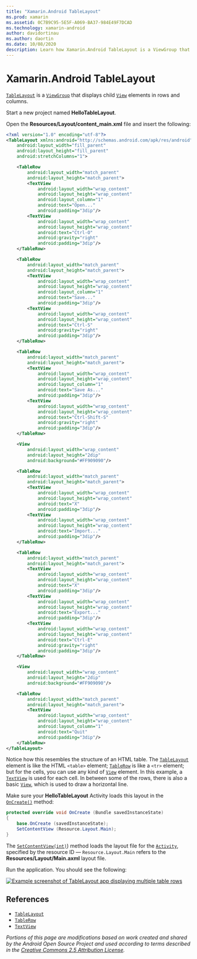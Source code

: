 ```yaml
---
title: "Xamarin.Android TableLayout"
ms.prod: xamarin
ms.assetid: 0C7B9C95-5E5F-A069-BA37-984E49F7DCAD
ms.technology: xamarin-android
author: davidortinau
ms.author: daortin
ms.date: 10/08/2020
description: Learn how Xamarin.Android TableLayout is a ViewGroup that displays child View elements in rows and columns.
---
```


# Xamarin.Android TableLayout

[`TableLayout`](xref:Android.Widget.TableLayout)
is a
[`ViewGroup`](xref:Android.Views.ViewGroup)
that displays child
[`View`](xref:Android.Views.View)
elements in rows and columns.

Start a new project named **HelloTableLayout**.

Open the **Resources/Layout/content_main.xml** file and insert the following:

```xml
<?xml version="1.0" encoding="utf-8"?>
<TableLayout xmlns:android="http://schemas.android.com/apk/res/android"
    android:layout_width="fill_parent"
    android:layout_height="fill_parent"
    android:stretchColumns="1">

    <TableRow
        android:layout_width="match_parent"
        android:layout_height="match_parent">
        <TextView
            android:layout_width="wrap_content"
            android:layout_height="wrap_content"
            android:layout_column="1"
            android:text="Open..."
            android:padding="3dip"/>
        <TextView
            android:layout_width="wrap_content"
            android:layout_height="wrap_content"
            android:text="Ctrl-O"
            android:gravity="right"
            android:padding="3dip"/>
    </TableRow>

    <TableRow
        android:layout_width="match_parent"
        android:layout_height="match_parent">
        <TextView
            android:layout_width="wrap_content"
            android:layout_height="wrap_content"
            android:layout_column="1"
            android:text="Save..."
            android:padding="3dip"/>
        <TextView
            android:layout_width="wrap_content"
            android:layout_height="wrap_content"
            android:text="Ctrl-S"
            android:gravity="right"
            android:padding="3dip"/>
    </TableRow>

    <TableRow
        android:layout_width="match_parent"
        android:layout_height="match_parent">
        <TextView
            android:layout_width="wrap_content"
            android:layout_height="wrap_content"
            android:layout_column="1"
            android:text="Save As..."
            android:padding="3dip"/>
        <TextView
            android:layout_width="wrap_content"
            android:layout_height="wrap_content"
            android:text="Ctrl-Shift-S"
            android:gravity="right"
            android:padding="3dip"/>
    </TableRow>

    <View
        android:layout_width="wrap_content"
        android:layout_height="2dip"
        android:background="#FF909090"/>

    <TableRow
        android:layout_width="match_parent"
        android:layout_height="match_parent">
        <TextView
            android:layout_width="wrap_content"
            android:layout_height="wrap_content"
            android:text="X"
            android:padding="3dip"/>
        <TextView
            android:layout_width="wrap_content"
            android:layout_height="wrap_content"
            android:text="Import..."
            android:padding="3dip"/>
    </TableRow>

    <TableRow
        android:layout_width="match_parent"
        android:layout_height="match_parent">
        <TextView
            android:layout_width="wrap_content"
            android:layout_height="wrap_content"
            android:text="X"
            android:padding="3dip"/>
        <TextView
            android:layout_width="wrap_content"
            android:layout_height="wrap_content"
            android:text="Export..."
            android:padding="3dip"/>
        <TextView
            android:layout_width="wrap_content"
            android:layout_height="wrap_content"
            android:text="Ctrl-E"
            android:gravity="right"
            android:padding="3dip"/>
    </TableRow>

    <View
        android:layout_width="wrap_content"
        android:layout_height="2dip"
        android:background="#FF909090"/>

    <TableRow
        android:layout_width="match_parent"
        android:layout_height="match_parent">
        <TextView
            android:layout_width="wrap_content"
            android:layout_height="wrap_content"
            android:layout_column="1"
            android:text="Quit"
            android:padding="3dip"/>
    </TableRow>
</TableLayout>
```

Notice how this resembles the structure of an HTML table. The
[`TableLayout`](xref:Android.Widget.TableLayout)
element is like the HTML `<table>` element;
[`TableRow`](xref:Android.Widget.TableRow)
is like a `<tr>` element; but for the cells, you can use any kind
of [`View`](xref:Android.Views.View)
element. In this example, a 
[`TextView`](xref:Android.Widget.TextView)
is used for each cell. In between
some of the rows, there is also a basic
[`View`](xref:Android.Views.View),
which is used to draw a horizontal line.

Make sure your **HelloTableLayout** Activity loads this layout in the
[`OnCreate()`](xref:Android.App.Activity.OnCreate*)
method:

```csharp
protected override void OnCreate (Bundle savedInstanceState)
{
    base.OnCreate (savedInstanceState);
    SetContentView (Resource.Layout.Main);
}
```

The [`SetContentView(int)`](xref:Android.App.Activity.SetContentView*))
method loads the layout file for the
[`Activity`](xref:Android.App.Activity), specified by the
resource ID &mdash; `Resource.Layout.Main` refers to the
**Resources/Layout/Main.axml** layout file.

Run the application. You should see the following:

[![Example screenshot of TableLayout app displaying multiple table rows](table-layout-images/helloviews3.png)](table-layout-images/helloviews3.png#lightbox)

## References

- [`TableLayout`](xref:Android.Widget.TableLayout)
- [`TableRow`](xref:Android.Widget.TableRow)
- [`TextView`](xref:Android.Widget.TextView)

_Portions of this page are modifications based on work created and shared by the
Android Open Source Project and used according to terms described in the
[Creative Commons 2.5 Attribution License](https://creativecommons.org/licenses/by/2.5/)._

